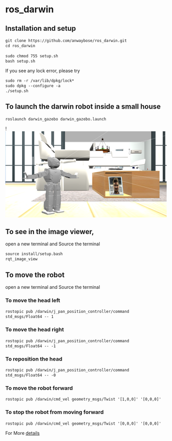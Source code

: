# ros_darwin
## Installation and setup
```
git clone https://github.com/anwaybose/ros_darwin.git
cd ros_darwin

sudo chmod 755 setup.sh
bash setup.sh

```
If you see any lock error, please try
```
sudo rm -r /var/lib/dpkg/lock*
sudo dpkg --configure -a
./setup.sh
```

## To launch the darwin robot inside a small house
```
roslaunch darwin_gazebo darwin_gazebo.launch
```
!![Alt Image text](darwin_small_house.png?raw=true) 

## To see in the image viewer,
open a new terminal and
Source the terminal
```
source install/setup.bash
rqt_image_view
```

## To move the robot
open a new terminal and
Source the terminal

### To move the head left
```
rostopic pub /darwin/j_pan_position_controller/command std_msgs/Float64 -- 1
```
### To move the head right
```
rostopic pub /darwin/j_pan_position_controller/command std_msgs/Float64 -- -1
```
### To reposition the head
```
rostopic pub /darwin/j_pan_position_controller/command std_msgs/Float64 -- -0
```

### To move the robot forward
```
rostopic pub /darwin/cmd_vel geometry_msgs/Twist '[1,0,0]' '[0,0,0]'
```
### To stop the robot from  moving forward
```
rostopic pub /darwin/cmd_vel geometry_msgs/Twist '[0,0,0]' '[0,0,0]'
```

For More [details](https://www.generationrobots.com/en/content/83-carry-out-simulations-and-make-your-darwin-op-walk-with-gazebo-and-ros)


